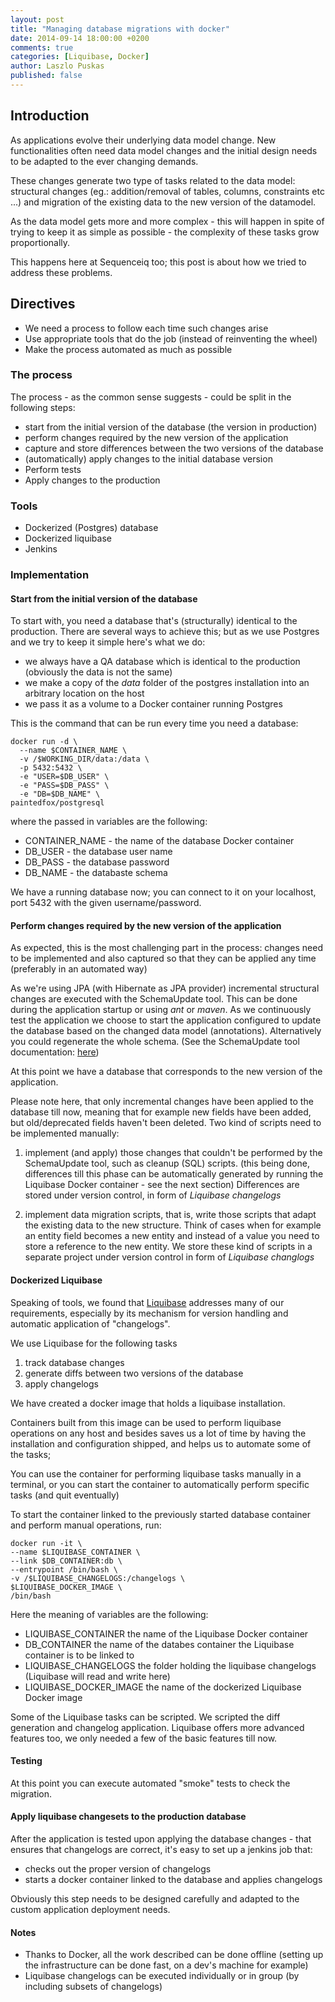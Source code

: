 ```yaml
---
layout: post
title: "Managing database migrations with docker"
date: 2014-09-14 18:00:00 +0200
comments: true
categories: [Liquibase, Docker]
author: Laszlo Puskas
published: false
---
```



## Introduction

As applications evolve their underlying data model change. New functionalities often need data model changes and the initial design
needs to be adapted to the ever changing demands.

These changes generate two type of tasks related to the data model: structural changes (eg.: addition/removal of tables, columns, constraints etc ...)
and migration of the existing data to the new version of the datamodel.

As the data model gets more and more complex  - this will happen in spite of trying to keep it as simple as possible -
the complexity of these tasks grow proportionally.

This happens here at Sequenceiq too; this post is about how we tried to address these problems.

## Directives

* We need a process to follow each time such changes arise
* Use appropriate tools that do the job (instead of reinventing the wheel)
* Make the process automated as much as possible

### The process

The process - as the common sense suggests - could be split in the following steps:

* start from the initial version of the database (the version in production)
* perform changes required by the new version of the application
* capture and store differences between the two versions of the database
* (automatically) apply changes to the initial database version
* Perform tests
* Apply changes to the production

### Tools

* Dockerized (Postgres) database
* Dockerized liquibase
* Jenkins

### Implementation

#### Start from the initial version of the database

To start with, you need a database that's (structurally) identical to the production. There are several ways to achieve this;
but as we use Postgres and we try to keep it simple here's what we do:
* we always have a QA database which is identical to the production (obviously the data is not the same)
* we make a copy of the *data* folder of the postgres installation into an arbitrary location on the host
* we pass it as a volume to a Docker container running Postgres

This is the command that can be run every time you need a database:

```
docker run -d \
  --name $CONTAINER_NAME \
  -v /$WORKING_DIR/data:/data \
  -p 5432:5432 \
  -e "USER=$DB_USER" \
  -e "PASS=$DB_PASS" \
  -e "DB=$DB_NAME" \
paintedfox/postgresql
```
where the passed in variables are the following:
* CONTAINER_NAME - the name of the database Docker container
* DB_USER - the database user name
* DB_PASS - the database password
* DB_NAME - the databaste schema

We have a running database now; you can connect to it on your localhost, port 5432 with the given username/password.

#### Perform changes required by the new version of the application

As expected, this is the most challenging part in the process: changes need to be implemented and also
captured so that they can be applied any time (preferably in an automated way)

As we're using JPA (with Hibernate as JPA provider) incremental structural changes are executed with the
SchemaUpdate tool. This can be done during the application startup or using *ant* or *maven*. As we continuously
test the application we choose to start the application configured to update the database based on the changed data model
(annotations). Alternatively you could regenerate the whole schema. (See the SchemaUpdate tool documentation:
[here](http://docs.jboss.org/hibernate/core/3.6/reference/en-US/html/toolsetguide.html))

At this point we have a database that corresponds to the new version of the application.

Please note here, that only incremental changes have been applied to the database till now, meaning that for example new fields have been added,
 but old/deprecated fields haven't been deleted. Two kind of scripts need to be implemented manually:

1. implement (and apply) those changes that couldn't be performed by the SchemaUpdate tool, such as cleanup (SQL) scripts.
(this being done, differences till this phase can be automatically generated by running the Liquibase Docker container - see the next section)
Differences are stored under version control, in form of *Liquibase changelogs*

2. implement data migration scripts, that is, write those scripts that adapt the existing data to the new structure. Think of cases
 when for example an entity field becomes a new entity and instead of a value you need to store a reference to the new entity.
 We store these kind of scripts in a separate project under version control in form of *Liquibase changlogs*

#### Dockerized Liquibase

Speaking of tools, we found that [Liquibase](http://www.liquibase.org/index.html) addresses many of our requirements, especially by its
mechanism for version handling and automatic application of "changelogs".

We use Liquibase for the following tasks

1. track database changes
2. generate diffs between two versions of the database
3. apply changelogs

We have created a docker image that holds a liquibase installation.

Containers built from this image can be used to perform liquibase operations on any host and besides saves us a
lot of time by having the installation and configuration shipped, and helps us to automate some of the tasks;

You can use the container for performing liquibase tasks manually in a terminal, or you can start the container to automatically perform
specific tasks (and quit eventually)

To start the container linked to the previously started database container and perform manual operations, run:

```
docker run -it \
--name $LIQUIBASE_CONTAINER \
--link $DB_CONTAINER:db \
--entrypoint /bin/bash \
-v /$LIQUIBASE_CHANGELOGS:/changelogs \
$LIQUIBASE_DOCKER_IMAGE \
/bin/bash
```

Here the meaning of variables are the following:

* LIQUIBASE_CONTAINER the name of the Liquibase Docker container
* DB_CONTAINER the name of the databes container the Liquibase container is to be linked to
* LIQUIBASE_CHANGELOGS the folder holding the liquibase changelogs (Liquibase will read and write here)
* LIQUIBASE_DOCKER_IMAGE the name of the dockerized Liquibase Docker image

Some of the Liquibase tasks can be scripted. We scripted the diff generation and changelog application. Liquibase offers more advanced features
too, we only needed a few of the basic features till now.

#### Testing

At this point you can execute automated "smoke" tests to check the migration.


#### Apply liquibase changesets to the production database

After the application is tested upon applying the database changes - that ensures that changelogs are correct, it's easy to set up
a jenkins job that:

* checks out the proper version of changelogs
* starts a docker container linked to the database and applies changelogs

Obviously this step needs to be designed carefully and adapted to the custom application deployment needs.


#### Notes

* Thanks to Docker, all the work described can be done offline (setting up the infrastructure can be done fast,
  on a dev's machine for example)
* Liquibase changelogs can be executed individually or in group (by including subsets of changelogs)
